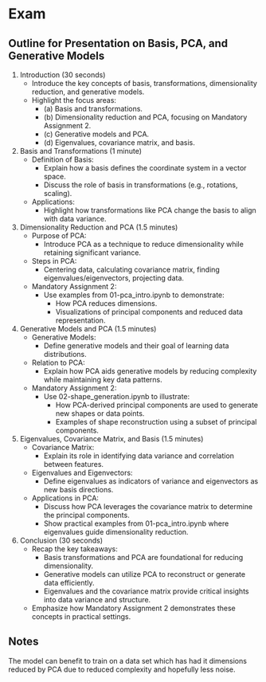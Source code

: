 # Exam

## Outline for Presentation on Basis, PCA, and Generative Models

1. Introduction (30 seconds)
    * Introduce the key concepts of basis, transformations, dimensionality reduction, and generative models.
    * Highlight the focus areas:
        * (a) Basis and transformations.
        * (b) Dimensionality reduction and PCA, focusing on Mandatory Assignment 2.
        * (c) Generative models and PCA.
        * (d) Eigenvalues, covariance matrix, and basis.
2. Basis and Transformations (1 minute)
    * Definition of Basis:
        * Explain how a basis defines the coordinate system in a vector space.
        * Discuss the role of basis in transformations (e.g., rotations, scaling).
    * Applications:
        * Highlight how transformations like PCA change the basis to align with data variance.
3. Dimensionality Reduction and PCA (1.5 minutes)
    * Purpose of PCA:
        * Introduce PCA as a technique to reduce dimensionality while retaining significant variance.
    * Steps in PCA:
        * Centering data, calculating covariance matrix, finding eigenvalues/eigenvectors, projecting data.
    * Mandatory Assignment 2:
        * Use examples from 01-pca_intro.ipynb to demonstrate:
            * How PCA reduces dimensions.
            * Visualizations of principal components and reduced data representation.
4. Generative Models and PCA (1.5 minutes)
    * Generative Models:
        * Define generative models and their goal of learning data distributions.
    * Relation to PCA:
        * Explain how PCA aids generative models by reducing complexity while maintaining key data patterns.
    * Mandatory Assignment 2:
        * Use 02-shape_generation.ipynb to illustrate:
            * How PCA-derived principal components are used to generate new shapes or data points.
            * Examples of shape reconstruction using a subset of principal components.
5. Eigenvalues, Covariance Matrix, and Basis (1.5 minutes)
    * Covariance Matrix:
        * Explain its role in identifying data variance and correlation between features.
    * Eigenvalues and Eigenvectors:
        * Define eigenvalues as indicators of variance and eigenvectors as new basis directions.
    * Applications in PCA:
        * Discuss how PCA leverages the covariance matrix to determine the principal components.
        * Show practical examples from 01-pca_intro.ipynb where eigenvalues guide dimensionality reduction.
6. Conclusion (30 seconds)
    * Recap the key takeaways:
        * Basis transformations and PCA are foundational for reducing dimensionality.
        * Generative models can utilize PCA to reconstruct or generate data efficiently.
        * Eigenvalues and the covariance matrix provide critical insights into data variance and structure.
    * Emphasize how Mandatory Assignment 2 demonstrates these concepts in practical settings.

## Notes

The model can benefit to train on a data set which has had it dimensions reduced by PCA due to reduced complexity and hopefully less noise.
